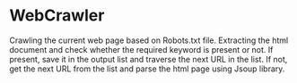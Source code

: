 # WebCrawler
 Crawling the current web page based on Robots.txt file.
 Extracting the html document and check whether the required keyword is present or not.
 If present, save it in the output list and traverse the next URL in the list.
 If not, get the next URL from the list and parse the html page using Jsoup library.
